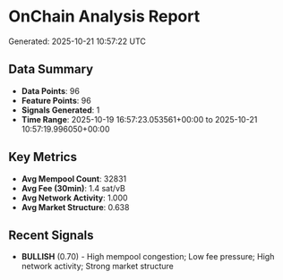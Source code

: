# OnChain Analysis Report
Generated: 2025-10-21 10:57:22 UTC

## Data Summary
- **Data Points**: 96
- **Feature Points**: 96
- **Signals Generated**: 1
- **Time Range**: 2025-10-19 16:57:23.053561+00:00 to 2025-10-21 10:57:19.996050+00:00

## Key Metrics
- **Avg Mempool Count**: 32831
- **Avg Fee (30min)**: 1.4 sat/vB
- **Avg Network Activity**: 1.000
- **Avg Market Structure**: 0.638

## Recent Signals
- **BULLISH** (0.70) - High mempool congestion; Low fee pressure; High network activity; Strong market structure
